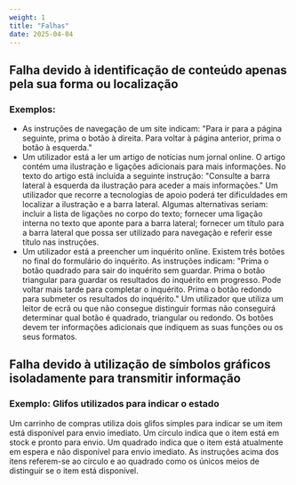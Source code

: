 ```yaml
---
weight: 1
title: "Falhas"
date: 2025-04-04
---
```


## Falha devido à identificação de conteúdo apenas pela sua forma ou localização

### Exemplos:
- As instruções de navegação de um site indicam: "Para ir para a página seguinte, prima o botão à direita. Para voltar à página anterior, prima o botão à esquerda."
- Um utilizador está a ler um artigo de notícias num jornal online. O artigo contém uma ilustração e ligações adicionais para mais informações. No texto do artigo está incluída a seguinte instrução: "Consulte a barra lateral à esquerda da ilustração para aceder a mais informações." Um utilizador que recorre a tecnologias de apoio poderá ter dificuldades em localizar a ilustração e a barra lateral. Algumas alternativas seriam: incluir a lista de ligações no corpo do texto; fornecer uma ligação interna no texto que aponte para a barra lateral; fornecer um título para a barra lateral que possa ser utilizado para navegação e referir esse título nas instruções.
- Um utilizador está a preencher um inquérito online. Existem três botões no final do formulário do inquérito. As instruções indicam: "Prima o botão quadrado para sair do inquérito sem guardar. Prima o botão triangular para guardar os resultados do inquérito em progresso. Pode voltar mais tarde para completar o inquérito. Prima o botão redondo para submeter os resultados do inquérito." Um utilizador que utiliza um leitor de ecrã ou que não consegue distinguir formas não conseguirá determinar qual botão é quadrado, triangular ou redondo. Os botões devem ter informações adicionais que indiquem as suas funções ou os seus formatos.

## Falha devido à utilização de símbolos gráficos isoladamente para transmitir informação

### Exemplo: Glifos utilizados para indicar o estado
Um carrinho de compras utiliza dois glifos simples para indicar se um item está disponível para envio imediato. Um círculo indica que o item está em stock e pronto para envio. Um quadrado indica que o item está atualmente em espera e não disponível para envio imediato. As instruções acima dos itens referem-se ao círculo e ao quadrado como os únicos meios de distinguir se o item está disponível.